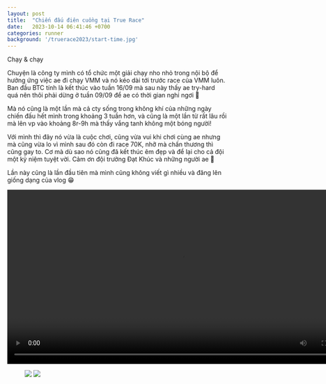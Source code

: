 ```yaml
---
layout: post
title:  "Chiến đấu điên cuồng tại True Race"
date:   2023-10-14 06:41:46 +0700
categories: runner
background: '/truerace2023/start-time.jpg'
---
```

Chạy & chạy

Chuyện là công ty mình có tổ chức một giải chạy nho nhỏ trong nội bộ để hưởng ứng việc ae đi chạy VMM và nó kéo dài tới trước race của VMM luôn. Ban đầu BTC tính là kết thúc vào tuần 16/09 mà sau này thấy ae try-hard quá nên thôi phải dừng ở tuần 09/09 để ae có thời gian nghỉ ngơi 🥲

Mà nó cũng là một lần mà cả cty sống trong không khí của những ngày chiến đấu hết mình trong khoảng 3 tuần hơn, và cũng là một lần từ rất lâu rồi mà lên vp vào khoảng 8r-9h mà thấy vắng tanh không một bóng người!

Với mình thì đây nó vừa là cuộc chơi, cũng vừa vui khi chơi cùng ae nhưng mà cũng vừa lo vì mình sau đó còn đi race 70K, nhỡ mà chấn thương thì cũng gay to. Cơ mà dù sao nó cũng đã kết thúc êm đẹp và để lại cho cả đội một kỷ niệm tuyệt vời. Cảm ơn đội trưởng Đạt Khúc và những người ae 🫶

Lần này cũng là lần đầu tiên mà mình cũng không viết gì nhiều và đăng lên giống dạng của vlog 😁


<video controls style='height: 400px;'>
	<source src="{{site.mediaurl}}/truerace2023/vlog.mp4" type="video/mp4" />
</video>

<figure class="half">
	<img src="{{site.mediaurl}}/truerace2023/start-time.jpg">
	<img src="{{site.mediaurl}}/truerace2023/finish-time.jpg">
</figure>